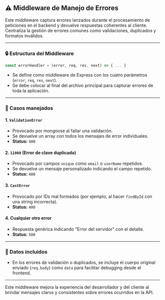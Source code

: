 ## ⚠️ Middleware de Manejo de Errores

Este middleware captura errores lanzados durante el procesamiento de peticiones en el backend y devuelve respuestas coherentes al cliente. Centraliza la gestión de errores comunes como validaciones, duplicados y formatos inválidos.

---

### 🔒 Estructura del Middleware

```js
const errorHandler = (error, req, res, next) => { ... }
```
- Se define como middleware de Express con los cuatro parámetros (`error`, `req`, `res`, `next`).
- Se debe colocar al final del archivo principal para capturar errores de toda la aplicación.

---

### 🔀 Casos manejados

#### 1. `ValidationError`
- Provocado por mongoose al fallar una validación.
- Se devuelve un array con todos los mensajes de error individuales.
- **Status:** `400`

#### 2. `11000` (Error de clave duplicada)
- Provocado por campos `unique` como `email` o `userName` repetidos.
- Se devuelve un mensaje personalizado indicando el campo repetido.
- **Status:** `400`

#### 3. `CastError`
- Provocado por IDs mal formados (por ejemplo, al hacer `findById` con una string incorrecta).
- **Status:** `400`

#### 4. Cualquier otro error
- Respuesta genérica indicando "Error del servidor" con el detalle.
- **Status:** `500`

---

### 🔐 Datos incluidos
- En los errores de validación o duplicados, se incluye el cuerpo original enviado (`req.body`) como `data` para facilitar debugging desde el frontend.

---

Este middleware mejora la experiencia del desarrollador y del cliente al brindar mensajes claros y consistentes sobre errores ocurridos en la API.

